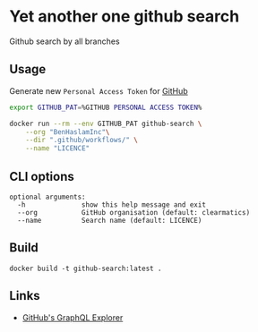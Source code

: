 # Yet another one github search
Github search by all branches

## Usage
Generate new `Personal Access Token` for [GitHub](https://github.com/settings/tokens)

```bash
export GITHUB_PAT=%GITHUB PERSONAL ACCESS TOKEN%

docker run --rm --env GITHUB_PAT github-search \
    --org "BenHaslamInc"\
    --dir ".github/workflows/" \
    --name "LICENCE"
```

## CLI options

```
optional arguments:
  -h              show this help message and exit
  --org           GitHub organisation (default: clearmatics)
  --name          Search name (default: LICENCE)
```

## Build
```
docker build -t github-search:latest .
```

## Links
* [GitHub's GraphQL Explorer ](https://developer.github.com/v4/explorer/)
